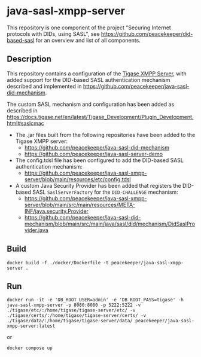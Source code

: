 # java-sasl-xmpp-server

This repository is one component of the project "Securing Internet protocols with DIDs, using SASL",
see https://github.com/peacekeeper/did-based-sasl for an overview and list of all components.

## Description

This repository contains a configuration of the [Tigase XMPP Server](https://tigase.net/xmpp-server/), with added support for the
DID-based SASL authentication mechanism described and implemented in https://github.com/peacekeeper/java-sasl-did-mechanism.

The custom SASL mechanism and configuration has been added as described in https://docs.tigase.net/en/latest/Tigase_Development/Plugin_Development.html#saslcmac

- The .jar files built from the following repositories have been added to the Tigase XMPP server:
  - https://github.com/peacekeeper/java-sasl-did-mechanism
  - https://github.com/peacekeeper/java-sasl-server-demo
- The config.tdsl file has been configured to add the DID-based SASL authentication mechanism:
  - https://github.com/peacekeeper/java-sasl-xmpp-server/blob/main/resources/etc/config.tdsl
- A custom Java Security Provider has been added that registers the DID-based SASL `SaslServerFactory` for the `DID-CHALLENGE` mechanism:
  - https://github.com/peacekeeper/java-sasl-xmpp-server/blob/main/src/main/resources/META-INF/java.security.Provider
  - https://github.com/peacekeeper/java-sasl-did-mechanism/blob/main/src/main/java/sasl/did/mechanism/DidSaslProvider.java

## Build

```
docker build -f ./docker/Dockerfile -t peacekeeper/java-sasl-xmpp-server .
```

## Run

```
docker run -it -e 'DB_ROOT_USER=admin' -e 'DB_ROOT_PASS=tigase' -h java-sasl-xmpp-server -p 8080:8080 -p 5222:5222 -v ./tigase/etc/:/home/tigase/tigase-server/etc/ -v ./tigase/certs/:/home/tigase/tigase-server/certs/ -v ./tigase/data/:/home/tigase/tigase-server/data/ peacekeeper/java-sasl-xmpp-server:latest
```

or

```
docker compose up
```
